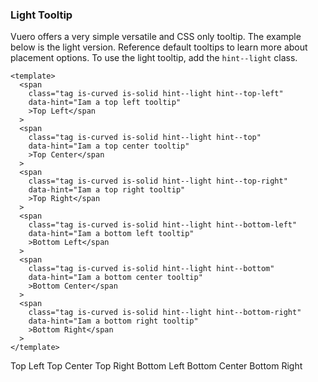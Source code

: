 ### Light Tooltip

Vuero offers a very simple versatile and CSS only tooltip.
The example below is the light version. Reference default tooltips to
learn more about placement options.
To use the light tooltip, add the `hint--light` class.

<!--code-->

```vue
<template>
  <span
    class="tag is-curved is-solid hint--light hint--top-left"
    data-hint="Iam a top left tooltip"
    >Top Left</span
  >
  <span
    class="tag is-curved is-solid hint--light hint--top"
    data-hint="Iam a top center tooltip"
    >Top Center</span
  >
  <span
    class="tag is-curved is-solid hint--light hint--top-right"
    data-hint="Iam a top right tooltip"
    >Top Right</span
  >
  <span
    class="tag is-curved is-solid hint--light hint--bottom-left"
    data-hint="Iam a bottom left tooltip"
    >Bottom Left</span
  >
  <span
    class="tag is-curved is-solid hint--light hint--bottom"
    data-hint="Iam a bottom center tooltip"
    >Bottom Center</span
  >
  <span
    class="tag is-curved is-solid hint--light hint--bottom-right"
    data-hint="Iam a bottom right tooltip"
    >Bottom Right</span
  >
</template>
```

<!--/code-->

<!--Example-->

<div class="tags">
    <span
    class="tag is-curved is-solid hint--light hint--top-left"
    data-hint="Iam a top left tooltip"
    >Top Left</span
    >
    <span
    class="tag is-curved is-solid hint--light hint--top"
    data-hint="Iam a top center tooltip"
    >Top Center</span
    >
    <span
    class="tag is-curved is-solid hint--light hint--top-right"
    data-hint="Iam a top right tooltip"
    >Top Right</span
    >
    <span
    class="tag is-curved is-solid hint--light hint--bottom-left"
    data-hint="Iam a bottom left tooltip"
    >Bottom Left</span
    >
    <span
    class="tag is-curved is-solid hint--light hint--bottom"
    data-hint="Iam a bottom center tooltip"
    >Bottom Center</span
    >
    <span
    class="tag is-curved is-solid hint--light hint--bottom-right"
    data-hint="Iam a bottom right tooltip"
    >Bottom Right</span
    >
</div>

<!--/Example-->
